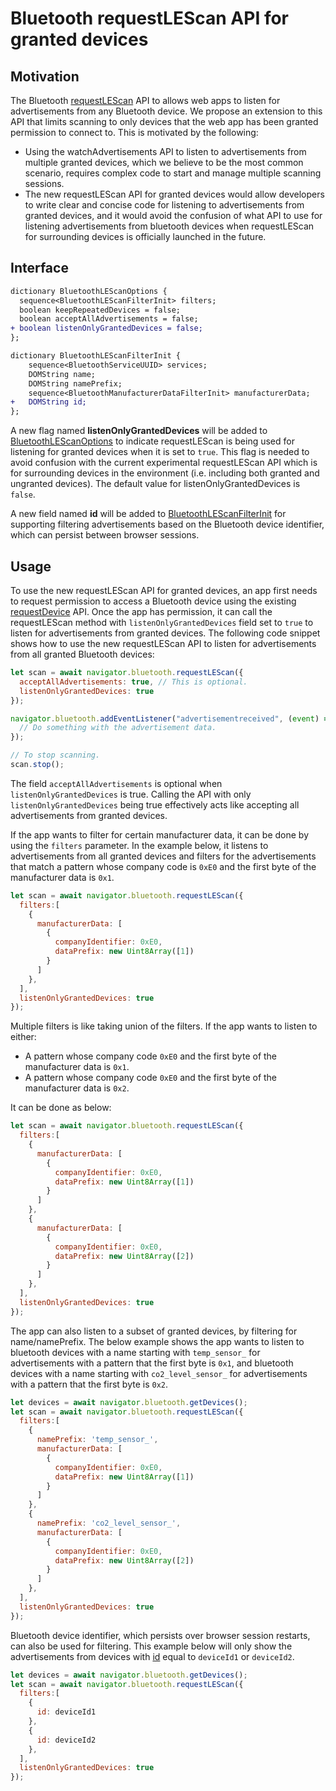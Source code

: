 # Bluetooth requestLEScan API for granted devices

## Motivation

The Bluetooth [requestLEScan](https://webbluetoothcg.github.io/web-bluetooth/scanning.html#dom-bluetooth-requestlescan) API to allows web apps to listen for advertisements from any Bluetooth device. We propose an extension to this API that limits scanning to only devices that the web app has been granted permission to connect to. This is motivated by the following:

* Using the watchAdvertisements API to listen to advertisements from multiple granted devices, which we believe to be the most common scenario, requires complex code to start and manage multiple scanning sessions.
* The new requestLEScan API for granted devices would allow developers to write clear and concise code for listening to advertisements from granted devices, and it would avoid the confusion of what API to use for listening advertisements from bluetooth devices when requestLEScan for surrounding devices is officially launched in the future.

## Interface

```diff
dictionary BluetoothLEScanOptions {
  sequence<BluetoothLEScanFilterInit> filters;
  boolean keepRepeatedDevices = false;
  boolean acceptAllAdvertisements = false;
+ boolean listenOnlyGrantedDevices = false;
};

dictionary BluetoothLEScanFilterInit {
    sequence<BluetoothServiceUUID> services;
    DOMString name;
    DOMString namePrefix;
    sequence<BluetoothManufacturerDataFilterInit> manufacturerData;
+   DOMString id;
};

```

A new flag named **listenOnlyGrantedDevices** will be added to [BluetoothLEScanOptions](https://webbluetoothcg.github.io/web-bluetooth/scanning.html#dictdef-bluetoothlescanoptions) to indicate requestLEScan is being used for listening for granted devices when it is set to `true`. This flag is needed to avoid confusion with the current experimental requestLEScan API which is for surrounding devices in the environment (i.e. including both granted and ungranted devices). The default value for listenOnlyGrantedDevices is `false`.

A new field named **id** will be added to [BluetoothLEScanFilterInit](https://webbluetoothcg.github.io/web-bluetooth/#dictdef-bluetoothlescanfilterinit) for supporting filtering advertisements based on the Bluetooth device identifier, which can persist between browser sessions.

## Usage

To use the new requestLEScan API for granted devices, an app first needs to request permission to access a Bluetooth device using the existing [requestDevice](https://webbluetoothcg.github.io/web-bluetooth/#dom-bluetooth-requestdevice) API. Once the app has permission, it can call the requestLEScan method with `listenOnlyGrantedDevices` field set to `true` to listen for advertisements from granted devices.
The following code snippet shows how to use the new requestLEScan API to listen for advertisements from all granted Bluetooth devices:

```js
let scan = await navigator.bluetooth.requestLEScan({
  acceptAllAdvertisements: true, // This is optional.
  listenOnlyGrantedDevices: true
});

navigator.bluetooth.addEventListener("advertisementreceived", (event) => {
  // Do something with the advertisement data.
});

// To stop scanning.
scan.stop();
```

The field `acceptAllAdvertisements` is optional when `listenOnlyGrantedDevices` is true. Calling the API with only `listenOnlyGrantedDevices` being true effectively acts like accepting all advertisements from granted devices.

If the app wants to filter for certain manufacturer data, it can be done by using the `filters` parameter. In the example below, it listens to advertisements from all granted devices and filters for the advertisements that match a pattern whose company code is `0xE0` and the first byte of the manufacturer data is `0x1`.

```js
let scan = await navigator.bluetooth.requestLEScan({
  filters:[
    {
      manufacturerData: [
        {
          companyIdentifier: 0xE0,
          dataPrefix: new Uint8Array([1])
        }
      ]
    },
  ],
  listenOnlyGrantedDevices: true
});
```

Multiple filters is like taking union of the filters. If the app wants to listen to either:
* A pattern whose company code `0xE0` and the first byte of the manufacturer data is `0x1`.
* A pattern whose company code `0xE0` and the first byte of the manufacturer data is `0x2`.

It can be done as below:

```js
let scan = await navigator.bluetooth.requestLEScan({
  filters:[
    {
      manufacturerData: [
        {
          companyIdentifier: 0xE0,
          dataPrefix: new Uint8Array([1])
        }
      ]
    },
    {
      manufacturerData: [
        {
          companyIdentifier: 0xE0,
          dataPrefix: new Uint8Array([2])
        }
      ]
    },
  ],
  listenOnlyGrantedDevices: true
});
```

The app can also listen to a subset of granted devices, by filtering for name/namePrefix. The below example shows the app wants to listen to bluetooth devices with a name starting with `temp_sensor_` for advertisements with a pattern that the first byte is `0x1`, and bluetooth devices with a name starting with `co2_level_sensor_` for advertisements with a pattern that the first byte is `0x2`.

```js
let devices = await navigator.bluetooth.getDevices();
let scan = await navigator.bluetooth.requestLEScan({
  filters:[
    {
      namePrefix: 'temp_sensor_',
      manufacturerData: [
        {
          companyIdentifier: 0xE0,
          dataPrefix: new Uint8Array([1])
        }
      ]
    },
    {
      namePrefix: 'co2_level_sensor_',
      manufacturerData: [
        {
          companyIdentifier: 0xE0,
          dataPrefix: new Uint8Array([2])
        }
      ]
    },
  ],
  listenOnlyGrantedDevices: true
});
```

Bluetooth device identifier, which persists over browser session restarts, can also be used for filtering. This example below will only show the advertisements from devices with [id](https://webbluetoothcg.github.io/web-bluetooth/index.html#dom-bluetoothdevice-id) equal to `deviceId1` or `deviceId2`.

```js
let devices = await navigator.bluetooth.getDevices();
let scan = await navigator.bluetooth.requestLEScan({
  filters:[
    {
      id: deviceId1
    },
    {
      id: deviceId2
    },
  ],
  listenOnlyGrantedDevices: true
});
```